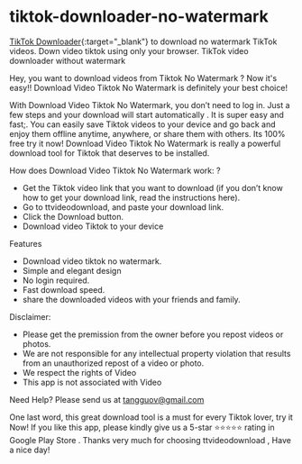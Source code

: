 # tiktok-downloader-no-watermark
[TikTok Downloader](https://ttvideodownload.com){:target="_blank"} to download no watermark TikTok videos. Down video tiktok using only your browser. TikTok video downloader without watermark

Hey, you want to download videos from Tiktok No Watermark ?
Now it's easy!!
Download Video Tiktok No Watermark is definitely your best choice!

With Download Video Tiktok No Watermark, you don’t need to log in. Just a few steps and your download will start automatically . It is super easy and fast;. You can easily save Tiktok videos to your device and go back and enjoy them offline anytime, anywhere, or share them with others. Its 100% free try it now! Download Video Tiktok No Watermark is really a powerful download tool for Tiktok that deserves to be installed.

How does Download Video Tiktok No Watermark work: ?

* Get the Tiktok video link that you want to download (if you don’t know how to get your download link, read the instructions here).
* Go to ttvideodownload, and paste your download link.
* Click the Download button.
* Download video Tiktok to your device

Features

* Download video tiktok no watermark.
* Simple and elegant design
* No login required.
* Fast download speed.
* share the downloaded videos with your friends and family.

Disclaimer:
* Please get the premission from the owner before you repost videos or photos.
* We are not responsible for any intellectual property violation that results from an unauthorized repost of a video or photo.
* We respect the rights of Video
* This app is not associated with Video

Need Help?
Please send us at  tangguov@gmail.com

One last word, this great download tool is a must for every Tiktok lover, try it Now!
If you like this app, please kindly give us a 5-star ⭐⭐⭐⭐⭐ rating in Google Play Store .
Thanks very much for choosing ttvideodownload , Have a nice day! 
